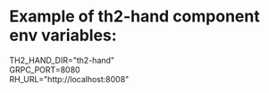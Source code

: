 # Example of th2-hand component env variables:

TH2_HAND_DIR="th2-hand"\
GRPC_PORT=8080\
RH_URL="http://localhost:8008"